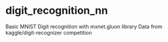 # digit_recognition_nn

Basic MNIST Digit recognition with mxnet.gluon library
Data from kaggle/digit-recognizer competition